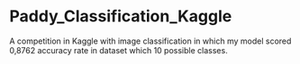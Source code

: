 # Paddy_Classification_Kaggle
A competition in Kaggle with image classification in which my model scored 0,8762 accuracy rate
in dataset which 10 possible classes.
